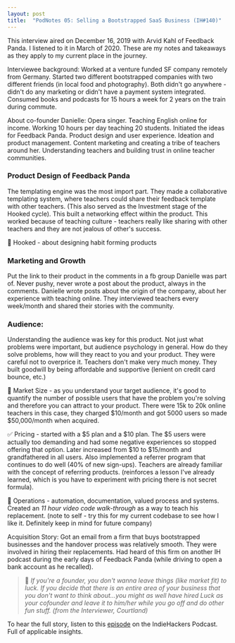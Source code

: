 ```yaml
---
layout: post
title:  "PodNotes 05: Selling a Bootstrapped SaaS Business (IH#140)"
---
```


This interview aired on December 16, 2019 with Arvid Kahl of Feedback Panda. I listened to it in March of 2020. These are my notes and takeaways as they apply to my current place in the journey.

Interviewee background: Worked at a venture funded SF company remotely from Germany. Started two different bootstrapped companies with two different friends (in local food and photography). Both didn't go anywhere - didn't do any marketing or didn't have a payment system integrated. Consumed books and podcasts for 15 hours a week for 2 years on the train during commute. 

About co-founder Danielle: Opera singer. Teaching English online for income. Working 10 hours per day teaching 20 students. Initiated the ideas for Feedback Panda. Product design and user experience. Ideation and product management. Content marketing and creating a tribe of teachers around her. Understanding teachers and building trust in online teacher communities.

### Product Design of Feedback Panda

The templating engine was the most import part. They made a collaborative templating system, where teachers could share their feedback template with other teachers. (This also served as the Investment stage of the Hooked cycle). This built a networking effect within the product. This worked because of teaching culture - teachers really like sharing with other teachers and they are not jealous of other's success.

📖 Hooked - about designing habit forming products

### Marketing and Growth

Put the link to their product in the comments in a fb group Danielle was part of. Never pushy, never wrote a post about the product, always in the comments. Danielle wrote posts about the origin of the company, about her experience with teaching online. They interviewed teachers every week/month and shared their stories with the community.

### Audience:

Understanding the audience was key for this product. Not just what problems were important, but audience psychology in general. How do they solve problems, how will they react to you and your product. They were careful not to overprice it. Teachers don't make very much money. They built goodwill by being affordable and supportive (lenient on credit card bounce, etc.)

💎 Market Size - as you understand your target audience, it's good to quantify the number of possible users that have the problem you're solving and therefore you can attract to your product. There were 15k to 20k online teachers in this case, they charged $10/month and got 5000 users so made $50,000/month when acquired.  

✅ Pricing - started with a $5 plan and a $10 plan. The $5 users were actually too demanding and had some negative experiences so stopped offering that option. Later increased from $10 to $15/month and grandfathered in all users. Also implemented a referrer program that continues to do well (40% of new sign-ups). Teachers are already familiar with the concept of referring products. (reinforces a lesson I've already learned, which is you have to experiment with pricing there is not secret formula).

💎 Operations - automation, documentation, valued process and systems. Created an _11 hour video code walk-through_ as a way to teach his replacement. (note to self - try this for my current codebase to see how I like it. Definitely keep in mind for future company)

Acquisition Story: Got an email from a firm that buys bootstrapped businesses and the handover process was relatively smooth. They were involved in hiring their replacements. Had heard of this firm on another IH podcast during the early days of Feedback Panda (while driving to open a bank account as he recalled).

> 🤣 _If you're a founder, you don't wanna leave things (like market fit) to luck. If you decide that there is an entire area of your business that you don't want to think about...you might as well have hired Luck as your cofounder and leave it to him/her while you go off and do other fun stuff. (from the Interviewer, Courtland)_

To hear the full story, listen to this [episode](https://www.indiehackers.com/podcast/140-arvid-kahl-of-feedbackpanda) on the IndieHackers Podcast. Full of applicable insights.